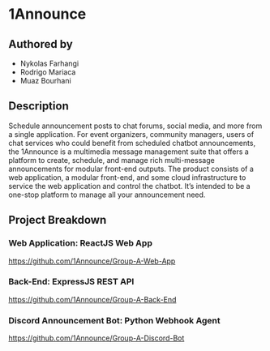 # 1Announce
## Authored by
- Nykolas Farhangi
- Rodrigo Mariaca
- Muaz Bourhani

## Description
Schedule announcement posts to chat forums, social media, and more from a single application. For event organizers, community managers, users of chat services who could benefit from scheduled chatbot announcements, the 1Announce is a multimedia message management suite that offers a platform to create, schedule, and manage rich multi-message announcements for modular front-end outputs. The product consists of a web application, a modular front-end, and some cloud infrastructure to service the web application and control the chatbot. It’s intended to be a one-stop platform to manage all your announcement need.

## Project Breakdown

### Web Application: ReactJS Web App
https://github.com/1Announce/Group-A-Web-App

### Back-End: ExpressJS REST API
https://github.com/1Announce/Group-A-Back-End

### Discord Announcement Bot: Python Webhook Agent
https://github.com/1Announce/Group-A-Discord-Bot
